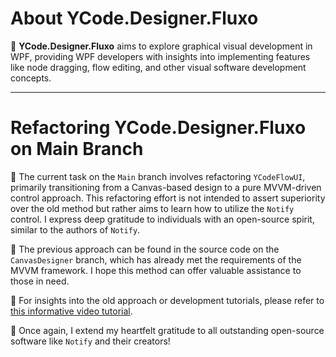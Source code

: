 # About YCode.Designer.Fluxo

🎨 **YCode.Designer.Fluxo** aims to explore graphical visual development in WPF, providing WPF developers with insights into implementing features like node dragging, flow editing, and other visual software development concepts.

---

# Refactoring YCode.Designer.Fluxo on Main Branch

🔧 The current task on the `Main` branch involves refactoring `YCodeFlowUI`, primarily transitioning from a Canvas-based design to a pure MVVM-driven control approach. This refactoring effort is not intended to assert superiority over the old method but rather aims to learn how to utilize the `Notify` control. I express deep gratitude to individuals with an open-source spirit, similar to the authors of `Notify`.

📁 The previous approach can be found in the source code on the `CanvasDesigner` branch, which has already met the requirements of the MVVM framework. I hope this method can offer valuable assistance to those in need.

📝 For insights into the old approach or development tutorials, please refer to [this informative video tutorial](https://www.bilibili.com/video/BV177421N76v/?share_source=copy_web&vd_source=09ea16918da424f6bed95ad4cd89fcf1).

🙏 Once again, I extend my heartfelt gratitude to all outstanding open-source software like `Notify` and their creators!
